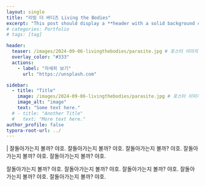 ```yaml
---
layout: single
title: "리빙 더 바디즈 Living the Bodies"
excerpt: "This post should display a **header with a solid background color**, if the theme supports it."
# categories: Portfolio
# tags: [tag]

header:
  teaser: /images/2024-09-06-livingthebodies/parasite.jpg # 포스터 이미지
  overlay_color: "#333"
  actions:
    - label: "자세히 보기"
      url: "https://unsplash.com"

sidebar:
  - title: "Title"
    image: /images/2024-09-06-livingthebodies/parasite.jpg # 포스터 이미지
    image_alt: "image"
    text: "Some text here."
  # - title: "Another Title"
  #   text: "More text here."
author_profile: false
typora-root-url: ../
---
```


| 잘돌아가는지 볼까? 야호. 잘돌아가는지 볼까? 야호. 잘돌아가는지 볼까? 야호. 잘돌아가는지 볼까? 야호. 잘돌아가는지 볼까? 야호.

잘돌아가는지 볼까? 야호. 잘돌아가는지 볼까? 야호. 잘돌아가는지 볼까? 야호. 잘돌아가는지 볼까? 야호. 잘돌아가는지 볼까? 야호.

